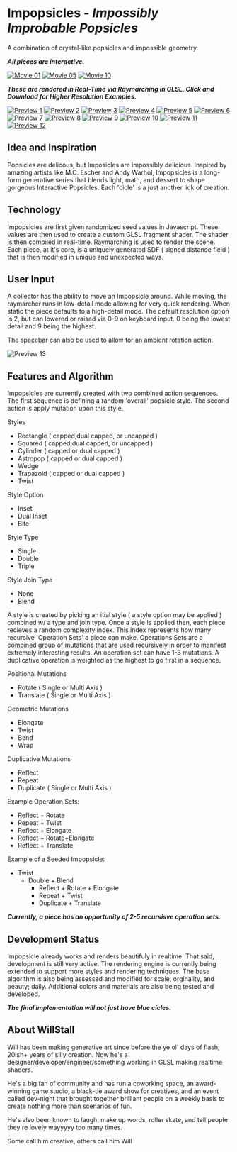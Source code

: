 # **Impopsicles** - *Impossibly Improbable Popsicles*
A combination of crystal-like popsicles and impossible geometry.

***All pieces are interactive.***

[![Movie 01](./videos/01.gif)](./videos/01.mp4)
[![Movie 05](./videos/05.gif)](./videos/05.mp4)
[![Movie 10](./videos/10.gif)](./videos/10.mp4)

***These are rendered in Real-Time via Raymarching in GLSL. Click and Download for Higher Resolution Examples.***

[![Preview 1](./thumbnails/01_thumb.png)](./full/01.png)
[![Preview 2](./thumbnails/02_thumb.png)](./full/02.png)
[![Preview 3](./thumbnails/03_thumb.png)](./full/03.png)
[![Preview 4](./thumbnails/04_thumb.png)](./full/04.png)
[![Preview 5](./thumbnails/05_thumb.png)](./full/05.png)
[![Preview 6](./thumbnails/06_thumb.png)](./full/06.png)
[![Preview 7](./thumbnails/07_thumb.png)](./full/07.png)
[![Preview 8](./thumbnails/08_thumb.png)](./full/08.png)
[![Preview 9](./thumbnails/09_thumb.png)](./full/09.png)
[![Preview 10](./thumbnails/10_thumb.png)](./full/10.png)
[![Preview 11](./thumbnails/11_thumb.png)](./full/11.png)
[![Preview 12](./thumbnails/12_thumb.png)](./full/12.png)

## Idea and Inspiration
Popsicles are delicous, but Imposicles are impossibly delicious. Inspired by amazing artists like M.C. Escher and Andy Warhol, Impopsicles is a long-form generative series that blends light, math, and dessert to shape gorgeous Interactive Popsicles. Each 'cicle' is a just another lick of creation.

## Technology
Impopsicles are first given randomized seed values in Javascript. These values are then used to create a custom GLSL fragment shader. The shader is then compiled in real-time. Raymarching is used to render the scene. Each piece, at it's core, is a uniquely generated SDF ( signed distance field ) that is then modified in unique and unexpected ways.

## User Input
A collector has the ability to move an Impopsicle around. While moving, the raymarcher runs in low-detail mode allowing for very quick rendering. When static the piece defaults to a high-detail mode. The default resolution option is 2, but can lowered or raised via 0-9 on keyboard input. 0 being the lowest detail and 9 being the highest.

The spacebar can also be used to allow for an ambient rotation action.

![Preview 13](./full/13.png)

## Features and Algorithm

Impopsicles are currently created with two combined action sequences. The first sequence is defining a random 'overall' popsicle style. The second action is apply mutation upon this style.

Styles
  - Rectangle ( capped,dual capped, or uncapped ) 
  - Squared ( capped,dual capped, or uncapped )
  - Cylinder ( capped or dual capped )
  - Astropop ( capped or dual capped )
  - Wedge 
  - Trapazoid ( capped or dual capped )
  - Twist

Style Option
  - Inset
  - Dual Inset
  - Bite
  
Style Type
  - Single
  - Double
  - Triple

Style Join Type
  - None
  - Blend

A style is created by picking an itial style ( a style option may be applied ) combined w/ a type and join type. Once a style is applied then, each piece recieves a random complexity index. This index represents how many recursive 'Operation Sets' a piece can make. Operations Sets are a combined group of mutations that are used recursively in order to manifest extremely interesting results. An operation set can have 1-3 mutations. A duplicative operation is weighted as the highest to go first in a sequence.

Positional Mutations
  - Rotate ( Single or Multi Axis )
  - Translate ( Single or Multi Axis )

Geometric Mutations
  - Elongate
  - Twist
  - Bend
  - Wrap

Duplicative Mutations
  - Reflect
  - Repeat
  - Duplicate ( Single or Multi Axis )

Example Operation Sets:
  - Reflect + Rotate
  - Repeat + Twist
  - Reflect + Elongate
  - Reflect + Rotate+Elongate
  - Reflect + Translate

Example of a Seeded Impopsicle:
  - Twist
    - Double + Blend
      - Reflect + Rotate + Elongate
      - Repeat + Twist
      - Duplicate + Translate

***Currently, a piece has an opportunity of 2-5 recursisve operation sets.***

## Development Status
Impopsicle already works and renders beautifuly in realtime. That said, development is still very active. The rendering engine is currently being extended to support more styles and rendering techniques. The base algorithm is also being assessed and modified for scale, orginality, and beauty; daily. Additional colors and materials are also being tested and developed.

***The final implementation will not just have blue cicles.***

## About WillStall
Will has been making generative art since before the ye ol' days of flash; 20ish+ years of silly creation. Now he's a designer/developer/engineer/something working in GLSL making realtime shaders.

He's a big fan of community and has run a coworking space, an award-winning game studio, a black-tie award show for creatives, and an event called dev-night that brought together brilliant people on a weekly basis to create nothing more than scenarios of fun.

He's also been known to laugh, make up words, roller skate, and tell people they're lovely wayyyyy too many times.

Some call him creative, others call him Will



